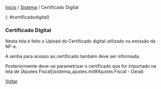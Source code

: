 [Início](index.md) / [Sistema](sistema.md) / Certificado Digital

{: #certificadodigital}

### Certificado Digital

Nesta tela é feito o Upload do Certificado digital utilizado na emissão da NF-e.

A senha para acesso ao certificado também deve ser informada.

Posteriormente deve-se parametrizar o certificado que for importado na tela de [Ajustes Fiscal](sistema_ajustes.md#Ajustes Fiscal - Geral)



[Voltar](sistema.md)

